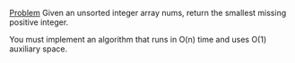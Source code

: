 [Problem](https://leetcode.com/problems/first-missing-positive/description/)
Given an unsorted integer array nums, return the smallest missing positive integer.

You must implement an algorithm that runs in O(n) time and uses O(1) auxiliary space.
